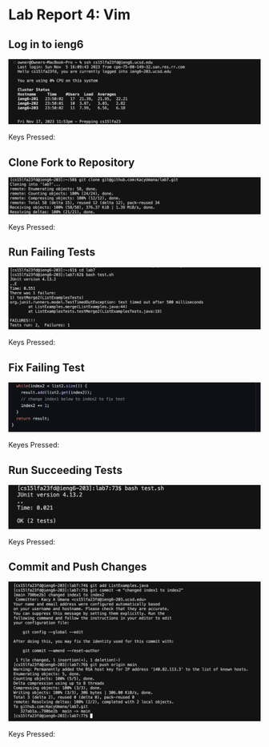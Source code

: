 # Lab Report 4: Vim
## Log in to ieng6
![Log in Image](log-in-ieng6.png)

Keys Pressed:

## Clone Fork to Repository
![Clone Fork Rep Image](clone-fork.png)

Keys Pressed:

## Run Failing Tests
![Fail Tests Image](fail-tests.png)

Keys Pressed:

## Fix Failing Test
![Edit Fix Image](edit-fix.png)

Keyes Pressed:

## Run Succeeding Tests
![Succeeding Tests Image](succeed-tests.png)

Keys Pressed:

## Commit and Push Changes
![Commit Push Image](commit-push.png)

Keys Pressed:
